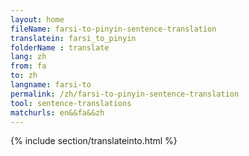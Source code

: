 ```yaml
---
layout: home
fileName: farsi-to-pinyin-sentence-translation
translatein: farsi_to_pinyin
folderName : translate
lang: zh
from: fa
to: zh
langname: farsi-to
permalink: /zh/farsi-to-pinyin-sentence-translation
tool: sentence-translations
matchurls: en&&fa&&zh
---
```

{% include section/translateinto.html %}
